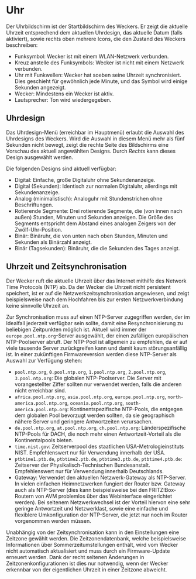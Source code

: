 # Uhr

Der Uhrbildschirm ist der Startbildschirm des Weckers. Er zeigt die aktuelle Uhrzeit entsprechend dem aktuellen Uhrdesign, das aktuelle Datum (falls aktiviert), sowie rechts oben mehrere Icons, die den Zustand des Weckers beschreiben:

- Funksymbol: Wecker ist mit einem WLAN-Netzwerk verbunden.
- Kreuz anstelle des Funksymbols: Wecker ist nicht mit einem Netzwerk verbunden.
- Uhr mit Funkwellen: Wecker hat soeben seine Uhrzeit synchronisiert. Dies geschieht für gewöhnlich jede Minute, und das Symbol wird einige Sekunden angezeigt.
- Wecker: Mindestens ein Wecker ist aktiv.
- Lautsprecher: Ton wird wiedergegeben.

## Uhrdesign

Das Uhrdesign-Menü (erreichbar im Hauptmenü) erlaubt die Auswahl des Uhrdesigns des Weckers. Wird die Auswahl in diesem Menü mehr als fünf Sekunden nicht bewegt, zeigt die rechte Seite des Bildschirms eine Vorschau des aktuell angewählten Designs. Durch _Rechts_ kann dieses Design ausgewählt werden.

Die folgenden Designs sind aktuell verfügbar:

- Digital: Einfache, große Digitaluhr ohne Sekundenanzeige.
- Digital (Sekunden): Identisch zur normalen Digitaluhr, allerdings mit Sekundenanzeige.
- Analog (minimalistisch): Analoguhr mit Stundenstrichen ohne Beschriftungen.
- Rotierende Segmente: Drei rotierende Segmente, die (von innen nach außen) Stunden, Minuten und Sekunden anzeigen. Die Größe des Segments entspricht dem Abstand eines analogen Zeigers von der Zwölf-Uhr-Position.
- Binär: Binäruhr, die von unten nach oben Stunden, Minuten und Sekunden als Binärzahl anzeigt.
- Binär (Tagsekunden): Binäruhr, die die Sekunden des Tages anzeigt.

## Uhrzeit und Zeitsynchronisation

Der Wecker ruft die aktuelle Uhrzeit über das Internet mithilfe des Network Time Protocols (NTP) ab. Da der Wecker die Uhrzeit nicht persistent speichert, ist er auf die Netzwerkzeitsynchronisation angewiesen, und zeigt beispielsweise nach dem Hochfahren bis zur ersten Netzwerkverbindung keine sinnvolle Uhrzeit an.

Zur Synchronisation muss auf einen NTP-Server zugegriffen werden, der im Idealfall jederzeit verfügbar sein sollte, damit eine Resynchronisierung zu beliebigen Zeitpunkten möglich ist. Aktuell wird immer der `europe.pool.ntp.org`-Server ausgewählt, der einen zufälligen europäischen NTP-Poolserver abruft. Der NTP-Pool ist allgemein zu empfehlen, da er auf viele tausende Server zurückgreifen kann und damit kaum störungsanfällig ist. In einer zukünftigen Firmwareversion werden diese NTP-Server als Auswahl zur Verfügung stehen:

- `pool.ntp.org`, `0.pool.ntp.org`, `1.pool.ntp.org`, `2.pool.ntp.org`, `3.pool.ntp.org`: Die globalen NTP-Poolserver. Die Server mit vorangestellter Ziffer sollten nur verwendet werden, falls die anderen nicht erreichbar sind.
- `africa.pool.ntp.org`, `asia.pool.ntp.org`, `europe.pool.ntp.org`, `north-america.pool.ntp.org`, `oceania.pool.ntp.org`, `south-america.pool.ntp.org`: Kontinentspezifische NTP-Pools, die entgegen dem globalen Pool bevorzugt werden sollten, da sie geographisch nähere Server und geringere Antwortzeiten verursachen.
- `de.pool.ntp.org`, `at.pool.ntp.org`, `ch.pool.ntp.org`: Länderspezifische NTP-Pools für DACH, die noch mehr einen Antwortzeit-Vorteil als die Kontinentalpools bieten.
- `time.nist.gov`: Zeitserverpool des staatlichen USA-Metrologieinstituts NIST. Empfehlenswert nur für Verwendung innerhalb der USA.
- `ptbtime1.ptb.de`, `ptbtime2.ptb.de`, `ptbtime3.ptb.de`, `ptbtime4.ptb.de`: Zeitserver der Physikalisch-Technischen Bundesanstalt. Empfehlenswert nur für Verwendung innerhalb Deutschlands.
- Gateway: Verwendet den aktuellen Netzwerk-Gateway als NTP-Server. In vielen einfachen Heimnetzwerken fungiert der Router bzw. Gateway auch als NTP-Server (dies kann beispielsweise bei den FRITZ!Box-Routern von AVM problemlos über das Webinterface eingerichtet werden). Bei seltenem Netzwerkwechsel ist der Vorteil hiervon eine sehr geringe Antwortzeit und Netzwerklast, sowie eine einfache und flexiblere Umkonfiguration der NTP-Server, die jetzt nur noch im Router vorgenommen werden müssen.

Unabhängig von der Zeitsynchronisation kann in den Einstellungen eine Zeitzone gewählt werden. Die Zeitzonendatenbank, welche beispielsweise Informationen über Sommerzeitumstellungen enthält, wird vom Wecker nicht automatisch aktualisiert und muss durch ein Firmware-Update erneuert werden. Dank der recht seltenen Änderungen in Zeitzonenkonfigurationen ist dies nur notwendig, wenn der Wecker erkennbar von der eigentlichen Uhrzeit in einer Zeitzone abweicht.
